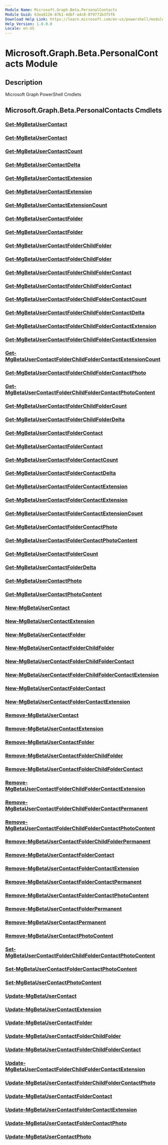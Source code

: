 ```yaml
---
Module Name: Microsoft.Graph.Beta.PersonalContacts
Module Guid: 63ea8126-87b1-4dbf-a4c8-879771b3f5f6
Download Help Link: https://learn.microsoft.com/en-us/powershell/module/microsoft.graph.beta.personalcontacts/?view=graph-powershell-beta
Help Version: 1.0.0.0
Locale: en-US
---
```


# Microsoft.Graph.Beta.PersonalContacts Module
## Description
Microsoft Graph PowerShell Cmdlets

## Microsoft.Graph.Beta.PersonalContacts Cmdlets
### [Get-MgBetaUserContact](Get-MgBetaUserContact.md)

### [Get-MgBetaUserContact](Get-MgBetaUserContact.md)

### [Get-MgBetaUserContactCount](Get-MgBetaUserContactCount.md)

### [Get-MgBetaUserContactDelta](Get-MgBetaUserContactDelta.md)

### [Get-MgBetaUserContactExtension](Get-MgBetaUserContactExtension.md)

### [Get-MgBetaUserContactExtension](Get-MgBetaUserContactExtension.md)

### [Get-MgBetaUserContactExtensionCount](Get-MgBetaUserContactExtensionCount.md)

### [Get-MgBetaUserContactFolder](Get-MgBetaUserContactFolder.md)

### [Get-MgBetaUserContactFolder](Get-MgBetaUserContactFolder.md)

### [Get-MgBetaUserContactFolderChildFolder](Get-MgBetaUserContactFolderChildFolder.md)

### [Get-MgBetaUserContactFolderChildFolder](Get-MgBetaUserContactFolderChildFolder.md)

### [Get-MgBetaUserContactFolderChildFolderContact](Get-MgBetaUserContactFolderChildFolderContact.md)

### [Get-MgBetaUserContactFolderChildFolderContact](Get-MgBetaUserContactFolderChildFolderContact.md)

### [Get-MgBetaUserContactFolderChildFolderContactCount](Get-MgBetaUserContactFolderChildFolderContactCount.md)

### [Get-MgBetaUserContactFolderChildFolderContactDelta](Get-MgBetaUserContactFolderChildFolderContactDelta.md)

### [Get-MgBetaUserContactFolderChildFolderContactExtension](Get-MgBetaUserContactFolderChildFolderContactExtension.md)

### [Get-MgBetaUserContactFolderChildFolderContactExtension](Get-MgBetaUserContactFolderChildFolderContactExtension.md)

### [Get-MgBetaUserContactFolderChildFolderContactExtensionCount](Get-MgBetaUserContactFolderChildFolderContactExtensionCount.md)

### [Get-MgBetaUserContactFolderChildFolderContactPhoto](Get-MgBetaUserContactFolderChildFolderContactPhoto.md)

### [Get-MgBetaUserContactFolderChildFolderContactPhotoContent](Get-MgBetaUserContactFolderChildFolderContactPhotoContent.md)

### [Get-MgBetaUserContactFolderChildFolderCount](Get-MgBetaUserContactFolderChildFolderCount.md)

### [Get-MgBetaUserContactFolderChildFolderDelta](Get-MgBetaUserContactFolderChildFolderDelta.md)

### [Get-MgBetaUserContactFolderContact](Get-MgBetaUserContactFolderContact.md)

### [Get-MgBetaUserContactFolderContact](Get-MgBetaUserContactFolderContact.md)

### [Get-MgBetaUserContactFolderContactCount](Get-MgBetaUserContactFolderContactCount.md)

### [Get-MgBetaUserContactFolderContactDelta](Get-MgBetaUserContactFolderContactDelta.md)

### [Get-MgBetaUserContactFolderContactExtension](Get-MgBetaUserContactFolderContactExtension.md)

### [Get-MgBetaUserContactFolderContactExtension](Get-MgBetaUserContactFolderContactExtension.md)

### [Get-MgBetaUserContactFolderContactExtensionCount](Get-MgBetaUserContactFolderContactExtensionCount.md)

### [Get-MgBetaUserContactFolderContactPhoto](Get-MgBetaUserContactFolderContactPhoto.md)

### [Get-MgBetaUserContactFolderContactPhotoContent](Get-MgBetaUserContactFolderContactPhotoContent.md)

### [Get-MgBetaUserContactFolderCount](Get-MgBetaUserContactFolderCount.md)

### [Get-MgBetaUserContactFolderDelta](Get-MgBetaUserContactFolderDelta.md)

### [Get-MgBetaUserContactPhoto](Get-MgBetaUserContactPhoto.md)

### [Get-MgBetaUserContactPhotoContent](Get-MgBetaUserContactPhotoContent.md)

### [New-MgBetaUserContact](New-MgBetaUserContact.md)

### [New-MgBetaUserContactExtension](New-MgBetaUserContactExtension.md)

### [New-MgBetaUserContactFolder](New-MgBetaUserContactFolder.md)

### [New-MgBetaUserContactFolderChildFolder](New-MgBetaUserContactFolderChildFolder.md)

### [New-MgBetaUserContactFolderChildFolderContact](New-MgBetaUserContactFolderChildFolderContact.md)

### [New-MgBetaUserContactFolderChildFolderContactExtension](New-MgBetaUserContactFolderChildFolderContactExtension.md)

### [New-MgBetaUserContactFolderContact](New-MgBetaUserContactFolderContact.md)

### [New-MgBetaUserContactFolderContactExtension](New-MgBetaUserContactFolderContactExtension.md)

### [Remove-MgBetaUserContact](Remove-MgBetaUserContact.md)

### [Remove-MgBetaUserContactExtension](Remove-MgBetaUserContactExtension.md)

### [Remove-MgBetaUserContactFolder](Remove-MgBetaUserContactFolder.md)

### [Remove-MgBetaUserContactFolderChildFolder](Remove-MgBetaUserContactFolderChildFolder.md)

### [Remove-MgBetaUserContactFolderChildFolderContact](Remove-MgBetaUserContactFolderChildFolderContact.md)

### [Remove-MgBetaUserContactFolderChildFolderContactExtension](Remove-MgBetaUserContactFolderChildFolderContactExtension.md)

### [Remove-MgBetaUserContactFolderChildFolderContactPermanent](Remove-MgBetaUserContactFolderChildFolderContactPermanent.md)

### [Remove-MgBetaUserContactFolderChildFolderContactPhotoContent](Remove-MgBetaUserContactFolderChildFolderContactPhotoContent.md)

### [Remove-MgBetaUserContactFolderChildFolderPermanent](Remove-MgBetaUserContactFolderChildFolderPermanent.md)

### [Remove-MgBetaUserContactFolderContact](Remove-MgBetaUserContactFolderContact.md)

### [Remove-MgBetaUserContactFolderContactExtension](Remove-MgBetaUserContactFolderContactExtension.md)

### [Remove-MgBetaUserContactFolderContactPermanent](Remove-MgBetaUserContactFolderContactPermanent.md)

### [Remove-MgBetaUserContactFolderContactPhotoContent](Remove-MgBetaUserContactFolderContactPhotoContent.md)

### [Remove-MgBetaUserContactFolderPermanent](Remove-MgBetaUserContactFolderPermanent.md)

### [Remove-MgBetaUserContactPermanent](Remove-MgBetaUserContactPermanent.md)

### [Remove-MgBetaUserContactPhotoContent](Remove-MgBetaUserContactPhotoContent.md)

### [Set-MgBetaUserContactFolderChildFolderContactPhotoContent](Set-MgBetaUserContactFolderChildFolderContactPhotoContent.md)

### [Set-MgBetaUserContactFolderContactPhotoContent](Set-MgBetaUserContactFolderContactPhotoContent.md)

### [Set-MgBetaUserContactPhotoContent](Set-MgBetaUserContactPhotoContent.md)

### [Update-MgBetaUserContact](Update-MgBetaUserContact.md)

### [Update-MgBetaUserContactExtension](Update-MgBetaUserContactExtension.md)

### [Update-MgBetaUserContactFolder](Update-MgBetaUserContactFolder.md)

### [Update-MgBetaUserContactFolderChildFolder](Update-MgBetaUserContactFolderChildFolder.md)

### [Update-MgBetaUserContactFolderChildFolderContact](Update-MgBetaUserContactFolderChildFolderContact.md)

### [Update-MgBetaUserContactFolderChildFolderContactExtension](Update-MgBetaUserContactFolderChildFolderContactExtension.md)

### [Update-MgBetaUserContactFolderChildFolderContactPhoto](Update-MgBetaUserContactFolderChildFolderContactPhoto.md)

### [Update-MgBetaUserContactFolderContact](Update-MgBetaUserContactFolderContact.md)

### [Update-MgBetaUserContactFolderContactExtension](Update-MgBetaUserContactFolderContactExtension.md)

### [Update-MgBetaUserContactFolderContactPhoto](Update-MgBetaUserContactFolderContactPhoto.md)

### [Update-MgBetaUserContactPhoto](Update-MgBetaUserContactPhoto.md)





















